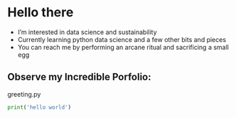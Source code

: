 # Hello there
- I’m interested in data science and sustainability
- Currently learning python data science and a few other bits and pieces
- You can reach me by performing an arcane ritual and sacrificing a small egg

## Observe my Incredible Porfolio:

greeting.py
```py
print('hello world')
```



<!---
Mr-Ixolate/Mr-Ixolate is a ✨ special ✨ repository because its `README.md` (this file) appears on your GitHub profile.
You can click the Preview link to take a look at your changes.
--->
